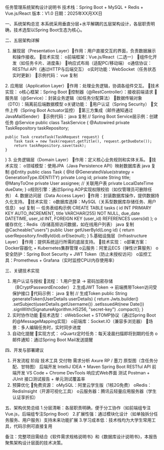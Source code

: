 任务管理系统架构设计说明书
技术栈：Spring Boot + MySQL + Redis + Vue.js/React
版本：V1.0
日期：2025年XX月XX日

一、系统架构总览
本系统采用垂直分层+水平解耦的五层架构设计，各层职责明确，技术选型以Spring Boot生态为核心。

二、五层架构详解
1. ​展现层（Presentation Layer）​
​作用：用户直接交互的界面，负责数据展示和操作接收。
​技术实现： 
o​前端框架：Vue.js/React（二选一） 
组件化开发（如任务卡片、进度条）
响应式布局（适配PC/移动端）
o​通信协议：RESTful API（通过HTTP与后端交互）
o​实时功能：WebSocket（任务状态实时更新）
​示例代码： 
vue
复制
<!-- Vue组件示例：任务列表 -->
<template>
  <div v-for="task in tasks" :key="task.id">
    <h3>{{ task.title }}</h3>
    <button @click="updateTask(task)">完成</button>
  </div>
</template>
2. ​应用层（Application Layer）​
​作用：处理业务逻辑，协调各组件交互。
​技术实现： 
o​核心框架：Spring Boot 
控制器（@RestController）：接收前端请求
服务层（@Service）：封装业务逻辑（如任务分配算法）
数据传输对象（DTO）：隔离前后端数据模型
o​关键功能： 
用户认证（Spring Security）
文件上传（Spring Boot Actuator监控）
第三方集成（邮件通知通过JavaMailSender）
​示例代码： 
java
复制
// Spring Boot Service层示例：创建任务
@Service
public class TaskService {
    @Autowired
    private TaskRepository taskRepository;
    
    public Task createTask(TaskRequest request) {
        Task task = new Task(request.getTitle(), request.getDueDate());
        return taskRepository.save(task);
    }
}
3. ​业务逻辑层（Domain Layer）​
​作用：定义核心业务规则和实体关系。
​技术实现： 
o​领域模型：使用JPA（Java Persistence API）映射数据库表 
java
复制
@Entity
public class Task {
    @Id
    @GeneratedValue(strategy = GenerationType.IDENTITY)
    private Long id;
    private String title;
    @ManyToOne
    private User assignee; // 关联用户表
    private LocalDateTime dueDate;
}
o​规则引擎：通过Spring AOP实现权限校验（如仅管理员可删除任务）
4. ​数据访问层（Data Access Layer）​
​作用：封装数据库操作，提供数据持久化支持。
​技术实现： 
o​数据库选择：MySQL（关系型数据库存储任务、用户信息） 
sql
复制
-- 任务表结构示例
CREATE TABLE tasks (
    id INT PRIMARY KEY AUTO_INCREMENT,
    title VARCHAR(255) NOT NULL,
    due_date DATETIME,
    user_id INT,
    FOREIGN KEY (user_id) REFERENCES users(id)
);
o​缓存优化：Redis（存储高频访问数据，如在线用户列表） 
java
复制
@Cacheable("users")
public User getUserById(Long id) {
    return userRepository.findById(id).orElse(null);
}
5. ​基础设施层（Infrastructure Layer）​
​作用：提供系统运行所需的底层支持。
​技术实现： 
o​部署方案：Docker容器化 + Kubernetes集群管理
o​云服务：阿里云ECS（弹性计算服务）
o​安全防护：Spring Boot Security + JWT Token（防止未授权访问）
o​监控工具：Prometheus + Grafana（实时监控CPU/内存使用率）

三、关键技术实现
1. ​用户认证与授权
​流程： 
1.用户登录 → 密码加密存储（BCryptPasswordEncoder）
2.生成JWT Token → 前端携带Token访问受保护接口
​代码示例： 
java
复制
// 生成Token
public String generateToken(UserDetails userDetails) {
    return Jwts.builder()
        .setSubject(userDetails.getUsername())
        .setIssuedAt(new Date())
        .signWith(SignatureAlgorithm.HS256, "secret-key")
        .compact();
}
2. ​实时协作功能
​技术选型： 
oWebSocket + STOMP协议（通过Spring Boot的@MessageMapping实现）
o前端库：Socket.IO（兼容多浏览器）
​场景：多人编辑任务时，实时同步进度
3. ​自动化提醒
​实现方式： 
oQuartz定时任务：每天凌晨扫描即将到期的任务
o邮件通知：通过Spring Boot Mail发送提醒

四、开发与部署建议
1. 开发流程
阶段	技术工具	交付物
需求分析	Axure RP / 墨刀	原型图（含任务分配、甘特图）
后端开发	IntelliJ IDEA + Maven	Spring Boot RESTful API
前端开发	VS Code + Chrome DevTools	响应式Web界面
测试	Postman + JUnit	接口测试报告 + 单元测试覆盖率
2. 预算优化
​免费资源： 
oMySQL：阿里云学生版（1核2G免费）
oRedis：RedisInsight（开源可视化工具）
o云服务器：腾讯云轻量应用服务器（学生认证享折扣）

五、架构优势总结
1.​分层清晰：各层职责明确，便于分工协作（如前端组专注Vue.js，后端组专注Spring Boot）
2.​扩展性强：通过模块化设计（如单独拆分任务服务、用户服务）支持未来功能扩展
3.​学习成本低：技术栈均为大学生常用工具，代码示例可直接复用

备注：完整项目需结合《软件需求规格说明书》和《数据库设计说明书》，本报告聚焦架构设计层面的技术决策。



